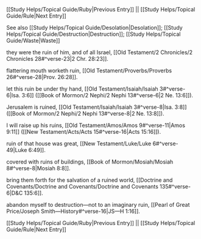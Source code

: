 [[Study Helps/Topical Guide/Ruby|Previous Entry]]  ||  [[Study Helps/Topical Guide/Rule|Next Entry]]

 See also [[Study Helps/Topical Guide/Desolation|Desolation]]; [[Study Helps/Topical Guide/Destruction|Destruction]]; [[Study Helps/Topical Guide/Waste|Waste]]

 they were the ruin of him, and of all Israel, [[Old Testament/2 Chronicles/2 Chronicles 28#^verse-23|2 Chr. 28:23]].

 flattering mouth worketh ruin, [[Old Testament/Proverbs/Proverbs 26#^verse-28|Prov. 26:28]].

 let this ruin be under thy hand, [[Old Testament/Isaiah/Isaiah 3#^verse-6|Isa. 3:6]] ([[Book of Mormon/2 Nephi/2 Nephi 13#^verse-6|2 Ne. 13:6]]).

 Jerusalem is ruined, [[Old Testament/Isaiah/Isaiah 3#^verse-8|Isa. 3:8]] ([[Book of Mormon/2 Nephi/2 Nephi 13#^verse-8|2 Ne. 13:8]]).

 I will raise up his ruins, [[Old Testament/Amos/Amos 9#^verse-11|Amos 9:11]] ([[New Testament/Acts/Acts 15#^verse-16|Acts 15:16]]).

 ruin of that house was great, [[New Testament/Luke/Luke 6#^verse-49|Luke 6:49]].

 covered with ruins of buildings, [[Book of Mormon/Mosiah/Mosiah 8#^verse-8|Mosiah 8:8]].

 bring them forth for the salvation of a ruined world, [[Doctrine and Covenants/Doctrine and Covenants/Doctrine and Covenants 135#^verse-6|D&C 135:6]].

 abandon myself to destruction—not to an imaginary ruin, [[Pearl of Great Price/Joseph Smith—History#^verse-16|JS—H 1:16]].

[[Study Helps/Topical Guide/Ruby|Previous Entry]]  ||  [[Study Helps/Topical Guide/Rule|Next Entry]]